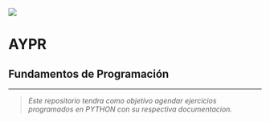 ![](https://github.com/DiegoMacana/AYPR-tutorias/blob/main/301010128f23d9e9c8aa770c42520cb3146fa83b_hq.gif)

# AYPR

## Fundamentos de Programación


---
> _Este repositorio tendra como objetivo agendar ejercicios programados en  PYTHON con su respectiva documentacion._

